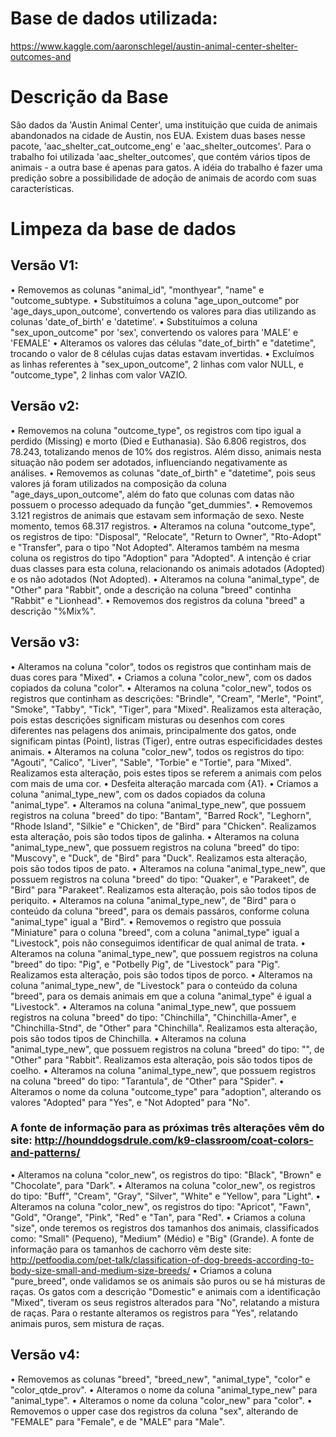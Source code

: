 # Base de dados utilizada:
  https://www.kaggle.com/aaronschlegel/austin-animal-center-shelter-outcomes-and

# Descrição da Base
  São dados da 'Austin Animal Center', uma instituição que cuida de animais abandonados na cidade de Austin, nos EUA.
  Existem duas bases nesse pacote, 'aac_shelter_cat_outcome_eng' e 'aac_shelter_outcomes'. Para o trabalho foi utilizada  'aac_shelter_outcomes', que contém vários tipos de animais - a outra base é apenas para gatos.
  A idéia do trabalho é fazer uma predição sobre a possibilidade de adoção de animais de acordo com suas características.

# Limpeza da base de dados

## Versão V1:
  • Removemos as colunas "animal_id", "monthyear", "name" e "outcome_subtype.
  • Substituímos a coluna "age_upon_outcome" por 'age_days_upon_outcome', convertendo os valores para dias utilizando as colunas  'date_of_birth' e 'datetime'.
  • Substituímos a coluna "sex_upon_outcome" por 'sex', convertendo os valores para 'MALE' e 'FEMALE'
  • Alteramos os valores das células "date_of_birth" e "datetime", trocando o valor de 8 células cujas datas estavam invertidas.
  • Excluímos as linhas referentes à "sex_upon_outcome", 2 linhas com valor NULL, e "outcome_type", 2 linhas com valor VAZIO.

## Versão v2:
  • Removemos na coluna "outcome_type", os registros com tipo igual a perdido (Missing) e morto (Died e Euthanasia). São 6.806 registros, dos 78.243, totalizando menos de 10% dos registros. Além disso, animais nesta situação não podem ser adotados, influenciando negativamente as análises.
  • Removemos as colunas "date_of_birth" e "datetime", pois seus valores já foram utilizados na composição da coluna "age_days_upon_outcome", além do fato que colunas com datas não possuem o processo adequado da função "get_dummies".
  • Removemos 3.121 registros de animais que estavam sem informação de sexo. Neste momento, temos 68.317 registros.
  • Alteramos na coluna "outcome_type", os registros de tipo: "Disposal", "Relocate", "Return to Owner", "Rto-Adopt" e "Transfer", para o tipo "Not Adopted". Alteramos também na mesma coluna os registros do tipo "Adoption" para "Adopted". A intenção é criar duas classes para esta coluna, relacionando os animais adotados (Adopted) e os não adotados (Not Adopted).
  • Alteramos na coluna "animal_type", de "Other" para "Rabbit", onde a descrição na coluna "breed" continha "Rabbit" e "Lionhead".
  • Removemos dos registros da coluna "breed" a descrição "%Mix%".

## Versão v3:
  • Alteramos na coluna "color", todos os registros que continham mais de duas cores para "Mixed".
  • Criamos a coluna "color_new", com os dados copiados da coluna "color".
  • Alteramos na coluna "color_new", todos os registros que continham as descrições: "Brindle", "Cream", "Merle", "Point", "Smoke", "Tabby", "Tick", "Tiger", para "Mixed". Realizamos esta alteração, pois estas descrições significam misturas ou desenhos com cores diferentes nas pelagens dos animais, principalmente dos gatos, onde significam pintas (Point), listras (Tiger), entre outras especificidades destes animais.
  • Alteramos na coluna "color_new", todos os registros do tipo: "Agouti", "Calico", "Liver", "Sable", "Torbie" e "Tortie", para "Mixed". Realizamos esta alteração, pois estes tipos se referem a animais com pelos com mais de uma cor.
  • Desfeita alteração marcada com {A1}.
  • Criamos a coluna "animal_type_new", com os dados copiados da coluna "animal_type".
  • Alteramos na coluna "animal_type_new", que possuem registros na coluna "breed" do tipo: "Bantam", "Barred Rock", "Leghorn", "Rhode Island", "Silkie" e "Chicken", de "Bird" para "Chicken". Realizamos esta alteração, pois são todos tipos de galinha.
  • Alteramos na coluna "animal_type_new", que possuem registros na coluna "breed" do tipo: "Muscovy", e "Duck", de "Bird" para "Duck". Realizamos esta alteração, pois são todos tipos de pato.
  • Alteramos na coluna "animal_type_new", que possuem registros na coluna "breed" do tipo: "Quaker", e "Parakeet", de "Bird" para "Parakeet". Realizamos esta alteração, pois são todos tipos de periquito.
  • Alteramos na coluna "animal_type_new", de "Bird" para o conteúdo da coluna "breed", para os demais passáros, conforme coluna "animal_type" igual a "Bird".
  • Removemos o registro que possuia "Miniature" para o coluna "breed", com a coluna "animal_type" igual a "Livestock", pois não conseguimos identificar de qual animal de trata.
  • Alteramos na coluna "animal_type_new", que possuem registros na coluna "breed" do tipo: "Pig", e "Potbelly Pig", de "Livestock" para "Pig". Realizamos esta alteração, pois são todos tipos de porco.
  • Alteramos na coluna "animal_type_new", de "Livestock" para o conteúdo da coluna "breed", para os demais animais em que a coluna "animal_type" é igual a "Livestock".
  • Alteramos na coluna "animal_type_new", que possuem registros na coluna "breed" do tipo: "Chinchilla", "Chinchilla-Amer", e "Chinchilla-Stnd", de "Other" para "Chinchilla". Realizamos esta alteração, pois são todos tipos de Chinchilla.
  • Alteramos na coluna "animal_type_new", que possuem registros na coluna "breed" do tipo: "", de "Other" para "Rabbit". Realizamos esta alteração, pois são todos tipos de coelho.
  • Alteramos na coluna "animal_type_new", que possuem registros na coluna "breed" do tipo: "Tarantula", de "Other" para "Spider".
  • Alteramos o nome da coluna "outcome_type" para "adoption", alterando os valores "Adopted" para "Yes", e "Not Adopted" para "No".

### A fonte de informação para as próximas três alterações vêm do site: http://hounddogsdrule.com/k9-classroom/coat-colors-and-patterns/
  • Alteramos na coluna "color_new", os registros do tipo: "Black", "Brown" e "Chocolate", para "Dark".
  • Alteramos na coluna "color_new", os registros do tipo: "Buff", "Cream", "Gray", "Silver", "White" e "Yellow", para "Light".
  • Alteramos na coluna "color_new", os registros do tipo: "Apricot", "Fawn", "Gold", "Orange", "Pink", "Red" e "Tan", para "Red".
  • Criamos a coluna "size", onde teremos os registros dos tamanhos dos animais, classificados como: "Small" (Pequeno), "Medium" (Médio) e "Big" (Grande). A fonte de informação para os tamanhos de cachorro vêm deste site: http://petfoodia.com/pet-talk/classification-of-dog-breeds-according-to-body-size-small-and-medium-size-breeds/
  • Criamos a coluna "pure_breed", onde validamos se os animais são puros ou se há misturas de raças. Os gatos com a descrição "Domestic" e animais com a identificação "Mixed", tiveram os seus registros alterados para "No", relatando a mistura de raças. Para o restante alteramos os registros para "Yes", relatando animais puros, sem mistura de raças.

## Versão v4:
  • Removemos as colunas "breed", "breed_new", "animal_type", "color" e "color_qtde_prov".
  • Alteramos o nome da coluna "animal_type_new" para "animal_type".
  • Alteramos o nome da coluna "color_new" para "color".
  • Removemos o upper case dos registros da coluna "sex", alterando de "FEMALE" para "Female", e de "MALE" para "Male".
